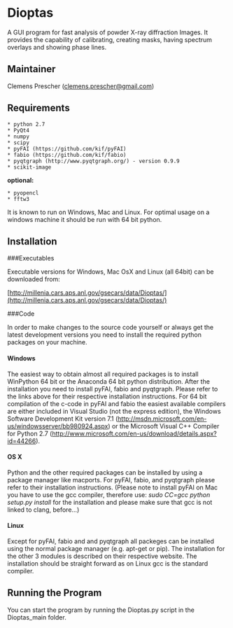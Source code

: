 Dioptas
======

A GUI program for fast analysis of powder X-ray diffraction Images. It provides the capability of calibrating, creating masks, having spectrum overlays and showing phase lines.

Maintainer
----------

Clemens Prescher (clemens.prescher@gmail.com)

Requirements
------------
    * python 2.7
    * PyQt4
    * numpy
    * scipy
    * pyFAI (https://github.com/kif/pyFAI)
    * fabio (https://github.com/kif/fabio)
    * pyqtgraph (http://www.pyqtgraph.org/) - version 0.9.9
    * scikit-image

<b>optional:</b>

    * pyopencl
    * fftw3

It is known to run on Windows, Mac and Linux. For optimal usage on a windows machine it should be run with 64 bit python.

Installation
------------

###Executables

Executable versions for Windows, Mac OsX and Linux (all 64bit) can be downloaded from:

[http://millenia.cars.aps.anl.gov/gsecars/data/Dioptas/](http://millenia.cars.aps.anl.gov/gsecars/data/Dioptas/)

###Code

In order to make changes to the source code yourself or always get the latest development versions you need to install
the required python packages on your machine.

#### Windows ####

The easiest way to obtain almost all required packages is to install WinPython 64 bit or the Anaconda 64 bit python
distribution. After the installation you need to install pyFAI, fabio and pyqtgraph. Please refer to the links above for 
their respective installation instructions. 
For 64 bit compilation of the c-code in pyFAI and fabio the easiest available compilers are either included in 
Visual Studio (not the express edition), the Windows Software Development Kit version 7.1 
(http://msdn.microsoft.com/en-us/windowsserver/bb980924.aspx) or the Microsoft Visual C++ Compiler for Python 2.7 
(http://www.microsoft.com/en-us/download/details.aspx?id=44266).

#### OS X ####

Python and the other required packages can be installed by using a package manager like macports. For pyFAI, fabio, and 
pyqtgraph please refer to their installation instructions. (Please note to install pyFAI on Mac you have to use the
gcc compiler, therefore use: *sudo CC=gcc python setup.py install* for the installation and please make sure that gcc
is not linked to clang, before...)

#### Linux ####

Except for pyFAI, fabio and and pyqtgraph all packeges can be installed using the normal package manager (e.g. apt-get 
or pip). The installation for the other 3 modules is described on their respective website. The installation should be
straight forward as on Linux gcc is the standard compiler.

Running the Program
------------------

You can start the program by running the Dioptas.py script in the Dioptas_main folder.
